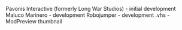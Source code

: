 Pavonis Interactive (formerly Long War Studios) - initial development
Maluco Marinero - development
Robojumper - development
.vhs - ModPreview thumbnail
